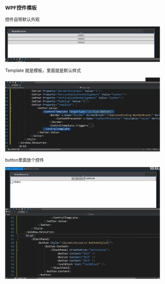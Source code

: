 ### WPF控件模板

控件自带默认外观

![](../../../assets/img/2022-06-10/fast_00-21-07.png)

Template 就是模板，里面就是默认样式

![](../../../assets/img/2022-06-10/fast_00-22-22.png)

button里面放个控件

![](../../../assets/img/2022-06-10/fast_00-24-40.png)

